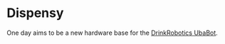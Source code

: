 # Dispensy

One day aims to be a new hardware base for the [DrinkRobotics UbaBot](https://www.xythobuz.de/drinkrobotics.html).

